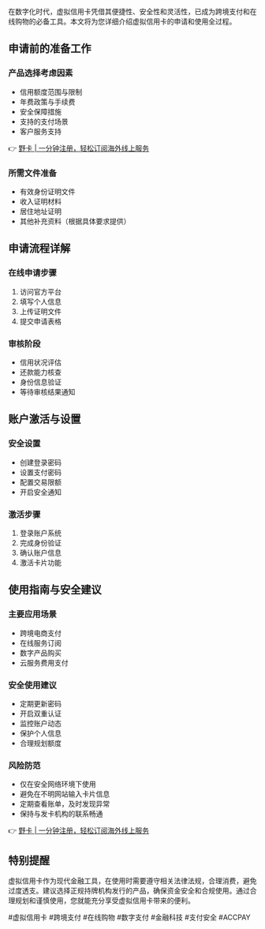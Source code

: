 在数字化时代，虚拟信用卡凭借其便捷性、安全性和灵活性，已成为跨境支付和在线购物的必备工具。本文将为您详细介绍虚拟信用卡的申请和使用全过程。

## 申请前的准备工作

### 产品选择考虑因素
- 信用额度范围与限制
- 年费政策与手续费
- 安全保障措施
- 支持的支付场景
- 客户服务支持

👉 [野卡 | 一分钟注册，轻松订阅海外线上服务](https://bit.ly/bewildcard)

### 所需文件准备
- 有效身份证明文件
- 收入证明材料
- 居住地址证明
- 其他补充资料（根据具体要求提供）

## 申请流程详解

### 在线申请步骤
1. 访问官方平台
2. 填写个人信息
3. 上传证明文件
4. 提交申请表格

### 审核阶段
- 信用状况评估
- 还款能力核查
- 身份信息验证
- 等待审核结果通知

## 账户激活与设置

### 安全设置
- 创建登录密码
- 设置支付密码
- 配置交易限额
- 开启安全通知

### 激活步骤
1. 登录账户系统
2. 完成身份验证
3. 确认账户信息
4. 激活卡片功能

## 使用指南与安全建议

### 主要应用场景
- 跨境电商支付
- 在线服务订阅
- 数字产品购买
- 云服务费用支付

### 安全使用建议
- 定期更新密码
- 开启双重认证
- 监控账户动态
- 保护个人信息
- 合理规划额度

### 风险防范
- 仅在安全网络环境下使用
- 避免在不明网站输入卡片信息
- 定期查看账单，及时发现异常
- 保持与发卡机构的联系畅通

👉 [野卡 | 一分钟注册，轻松订阅海外线上服务](https://bit.ly/bewildcard)

## 特别提醒

虚拟信用卡作为现代金融工具，在使用时需要遵守相关法律法规，合理消费，避免过度透支。建议选择正规持牌机构发行的产品，确保资金安全和合规使用。通过合理规划和谨慎使用，您就能充分享受虚拟信用卡带来的便利。

#虚拟信用卡 #跨境支付 #在线购物 #数字支付 #金融科技 #支付安全 #ACCPAY